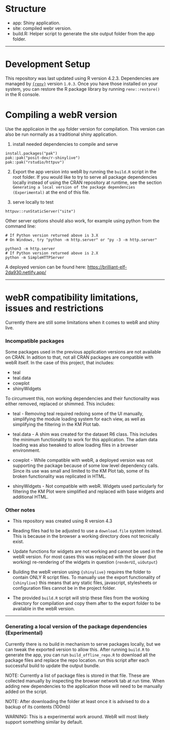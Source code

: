 # Structure
- app: Shiny application.
- site: compiled webr version.
- build.R: Helper script to generate the site output folder from the app folder.

---

# Development Setup

This repository was last updated using R version 4.2.3. Dependencies are managed by [`{renv}`](https://rstudio.github.io/renv/articles/renv.html) version `1.0.3`. Once you have those installed on your system, you can restore the R package library by running `renv::restore()` in the R console.

# Compiling a webR version
Use the applicaion in the `app` folder version for compilation. This version can also be run normally as a traditional shiny application.

1. install needed dependencies to compile and serve
```
install.packages("pak")
pak::pak("posit-dev/r-shinylive")
pak::pak("rstudio/httpuv")
```

2. Export the app version into webR by running the `build.R` script in the root folder. If you would like to try to serve all package dependencies locally instead of using the CRAN repository at runtime, see the section `Generating a local version of the package dependencies (Experimental)` at the end of this file.

3. serve locally to test
```
httpuv::runStaticServer("site")
```

Other server options should also work, for example using python from the command line:
```
# If Python version returned above is 3.X
# On Windows, try "python -m http.server" or "py -3 -m http.server"

python3 -m http.server
# If Python version returned above is 2.X
python -m SimpleHTTPServer
```

A deployed version can be found here: https://brilliant-elf-2da930.netlify.app/

---

# webR compatibility limitations, issues and restrictions

Currently there are still some limitations when it comes to webR and shiny live.

### Incompatible packages

Some packages used in the previous application versions are not available on CRAN. In adition to that, not all CRAN packages are compatible with webR itself. In the case of this project, that includes:

- teal
- teal.data
- cowplot
- shinyWidgets

To circumvent this, non working dependencies and their functionality was either removed, replaced or shimmed. This includes:

- teal - Removing teal required redoing some of the UI manually, simplifying the module loading system for each view, as well as simplifying the filtering in the KM Plot tab.

- teal.data - A shim was created for the dataset R6 class. This includes the minimum functionality to work for this application. The adam data loading was also tweaked to allow loading files in a browser environment.

- cowplot - While compatible with webR, a deployed version was not supporting the package because of some low level dependency calls. Since its use was small and limited to the KM Plot tab, some of its broken functionality was replicated in HTML.

- shinyWidgets - Not compatible with webR. Widgets used particularly for filtering the KM Plot were simplified and replaced with base widgets and additional HTML.


### Other notes
- This repository was created using R version 4.3

- Reading files had to be adjusted to use a `download.file` system instead. This is because in the browser a working directory does not tecnically exist.

- Update functions for widgets are not working and cannot be used in the webR version. For most cases this was replaced with the slower (but working) re-rendering of the widgets in question (`renderUI`, `uiOutput`)

- Building the webR version using `{shinylive}` requires the folder to contain ONLY R script files. To manually use the export functionality of `{shinylive}` this means that any static files, javascript, stylesheets or configuration files cannot be in the project folder.

- The provided `build.R` script will strip these files from the working directory for compilation and copy them after to the export folder to be available in the webR version.

---

### Generating a local version of the package dependencies (Experimental)
Currently there is no build in mechanism to serve packages locally, but we can tweak the exported version to allow this. After running `build.R` to generate the app, you can run `build_offline_repo.R` to download all the package files and replace the repo location. run this script after each successful build to update the output bundle.

NOTE: Currently a list of package files is stored in that file. These are collected manually by inspecting the browser network tab at run time. When adding new dependencies to the application those will need to be manually added on the script.

NOTE: After downloading the folder at least once it is advised to do a backup of its contents (100mb)

WARNING: This is a experimental work around. WebR will most likely support something similar by default.
